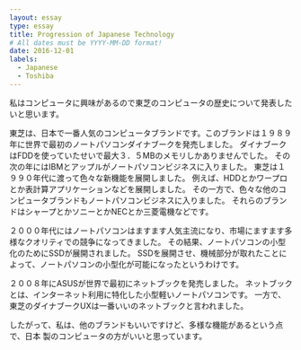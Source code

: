 ```yaml
---
layout: essay
type: essay
title: Progression of Japanese Technology
# All dates must be YYYY-MM-DD format!
date: 2016-12-01
labels:
  - Japanese
  - Toshiba
---
```


私はコンピュータに興味があるので東芝のコンピュータの歴史について発表したいと思います。

東芝は、日本で一番人気のコンピュータブランドです。このブランドは１９８９年に世界で最初のノートパソコンダイナブークを発売しました。
ダイナブークはFDDを使っていたせいで最大３．５MBのメモリしかありませんでした。
その次の年にはIBMとアップルがノートパソコンビジネスに入りました。
東芝は１９９０年代に渡って色々な新機能を展開しました。
例えば、HDDとかワープロとか表計算アプリケーションなどを展開しました。
その一方で、色々な他のコンピュータブランドもノートパソコンビジネスに入りました。
それらのブランドはシャープとかソニーとかNECとか三菱電機などです。

２０００年代にはノートパソコンはますます人気主流になり、市場にますます多様なクオリティでの競争になってきました。
その結果、ノートパソコンの小型化のためにSSDが展開されました。
SSDを展開させ、機械部分が取れたことによって、ノートパソコンの小型化が可能になったというわけです。

２００８年にASUSが世界で最初にネットブックを発売しました。
ネットブックとは、インターネット利用に特化した小型軽いノートパソコンです。
一方で、東芝のダイナブークUXは一番いいのネットブックと言われました。

したがって、私は、他のブランドもいいですけど、多様な機能があるという点で、日本
製のコンピュータの方がいいと思っています。

